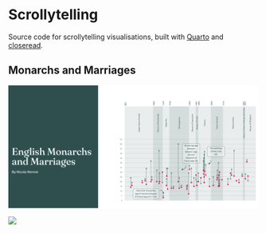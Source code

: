 # Scrollytelling

Source code for scrollytelling visualisations, built with [Quarto](https://quarto.org/) and [closeread](https://closeread.netlify.app/).

## Monarchs and Marriages

![](images/monarchs.png)

![](images/monarchs.gif)

